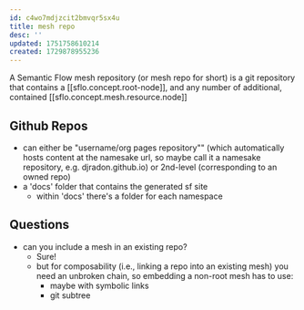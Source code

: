 ```yaml
---
id: c4wo7mdjzcit2bmvqr5sx4u
title: mesh repo
desc: ''
updated: 1751758610214
created: 1729878955236
---
```


A Semantic Flow mesh repository (or mesh repo for short) is a git repository that contains a [[sflo.concept.root-node]], and any number of additional, contained [[sflo.concept.mesh.resource.node]]


## Github Repos

- can either be "username/org pages repository"" (which automatically hosts content at the namesake url, so maybe call it a namesake repository, e.g. djradon.github.io) or 2nd-level (corresponding to an owned repo)
- a 'docs' folder that contains the generated sf site
    - within 'docs' there's a folder for each namespace
  
## Questions

- can you include a mesh in an existing repo?
  - Sure!
  - but for composability (i.e., linking a repo into an existing mesh) you need an unbroken chain, so embedding a non-root mesh has to use: 
    - maybe with symbolic links
    - git subtree


